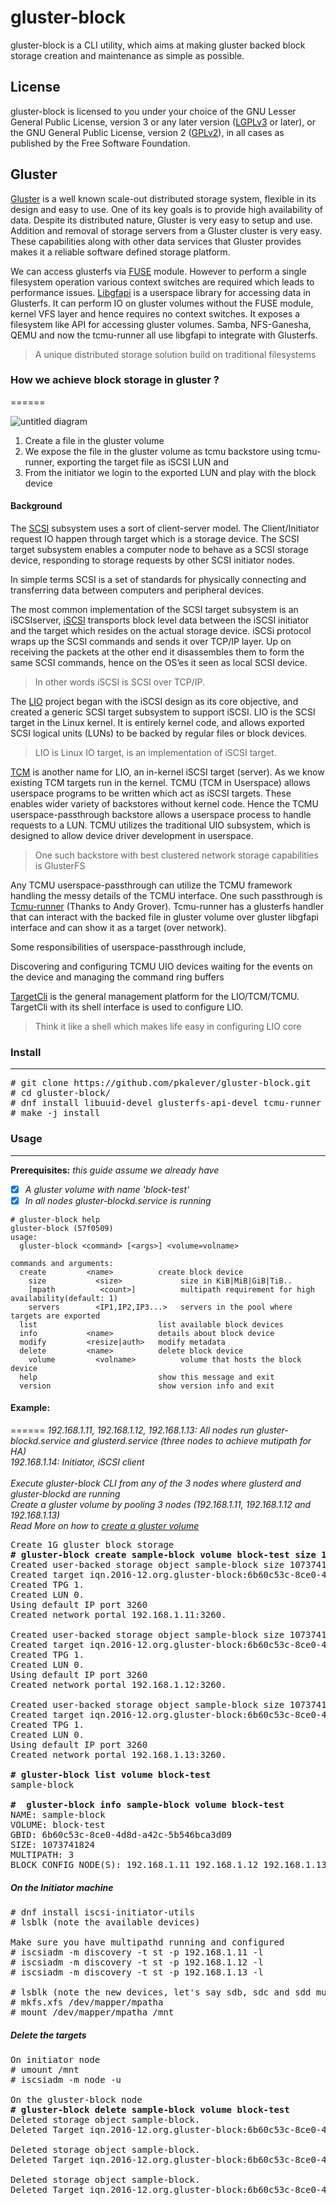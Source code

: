 # gluster-block
gluster-block is a CLI utility, which aims at making gluster backed block
storage creation and maintenance as simple as possible.

## License
gluster-block is licensed to you under your choice of the GNU Lesser General Public License, version 3 or any later version ([LGPLv3](https://opensource.org/licenses/lgpl-3.0.html) or later), or the GNU General Public License, version 2 ([GPLv2](https://opensource.org/licenses/GPL-2.0)), in all cases as published by the Free Software Foundation.

## Gluster
[Gluster](http://gluster.readthedocs.io/en/latest/) is a well known scale-out distributed storage system, flexible in its design and easy to use. One of its key goals is to provide high availability of data. Despite its distributed nature, Gluster is very easy to setup and use. Addition and removal of storage servers from a Gluster cluster is very easy. These capabilities along with other data services that Gluster provides makes it a reliable software defined storage platform.

We can access glusterfs via [FUSE](https://en.wikipedia.org/wiki/Filesystem_in_Userspace) module. However to perform a single filesystem operation various context switches are required which leads to performance issues. [Libgfapi](http://blog.gluster.org/2014/04/play-with-libgfapi-and-its-python-bindings/) is a userspace library for accessing data in Glusterfs. It can perform IO on gluster volumes without the FUSE module, kernel VFS layer and hence requires no context switches. It exposes a filesystem like API for accessing gluster volumes. Samba, NFS-Ganesha, QEMU and now the tcmu-runner all use libgfapi to integrate with Glusterfs.

> A unique distributed storage solution build on traditional filesystems

### How we achieve block storage in gluster ?
======

![untitled diagram](https://cloud.githubusercontent.com/assets/12432241/21478518/235e533c-cb72-11e6-9c5a-e351513a34b7.png)

1. Create a file in the gluster volume
2. We expose the file in the gluster volume as tcmu backstore using tcmu-runner, exporting the target file as iSCSI LUN and
3. From the initiator we login to the exported LUN and play with the block device

#### Background
The [SCSI](http://searchstorage.techtarget.com/definition/SCSI) subsystem uses a sort of client-server model.  The Client/Initiator request IO happen through target which is a storage device. The SCSI target subsystem enables a computer node to behave as a SCSI storage device, responding to storage requests by other SCSI initiator nodes.

In simple terms SCSI is a set of standards for physically connecting and transferring data between computers and peripheral devices.

The most common implementation of the SCSI target subsystem is an iSCSIserver, [iSCSI](http://searchstorage.techtarget.com/definition/iSCSI) transports block level data between the iSCSI initiator and the target which resides on the actual storage device. iSCSi protocol wraps up the SCSI commands and sends it over TCP/IP layer. Up on receiving the packets at the other end it disassembles them to form the same SCSI commands, hence on the OS’es it seen as local SCSI device.

> In other words iSCSI is SCSI over TCP/IP.

The [LIO](http://linux-iscsi.org/wiki/LIO) project began with the iSCSI design as its core objective, and created a generic SCSI target subsystem to support iSCSI. LIO is the SCSI target in the Linux kernel. It is entirely kernel code, and allows exported SCSI logical units (LUNs) to be backed by regular files or block devices.

> LIO is Linux IO target, is an implementation of iSCSI target.

[TCM](https://www.kernel.org/doc/Documentation/target/tcmu-design.txt) is another name for LIO, an in-kernel iSCSI target (server). As we know existing TCM targets run in the kernel. TCMU (TCM in Userspace) allows userspace programs to be written which act as iSCSI targets. These enables wider variety of backstores without kernel code. Hence the TCMU userspace-passthrough backstore allows a userspace process to handle requests to a LUN. TCMU utilizes the traditional UIO subsystem, which is designed to allow device driver development in userspace.

> One such backstore with best clustered network storage capabilities is GlusterFS

Any TCMU userspace-passthrough can utilize the TCMU framework handling the messy details of the TCMU interface.
One such passthrough is [Tcmu-runner](https://github.com/open-iscsi/tcmu-runner) (Thanks to Andy Grover). Tcmu-runner has a glusterfs handler that can interact with the backed file in gluster volume over gluster libgfapi interface and can show it as a target (over network).

Some responsibilities of userspace-passthrough include,

Discovering and configuring TCMU UIO devices
waiting for the events on the device and
managing the command ring buffers

[TargetCli](https://github.com/Datera/targetcli) is the general management platform for the LIO/TCM/TCMU. TargetCli with its shell interface is used to configure LIO.
> Think it like a shell which makes life easy in configuring LIO core

### Install
------
<pre>
# git clone https://github.com/pkalever/gluster-block.git
# cd gluster-block/
# dnf install libuuid-devel glusterfs-api-devel tcmu-runner targetcli (on fedora)
# make -j install
</pre>

### Usage
------
**Prerequisites:** *this guide assume we already have*
- [x] *A gluster volume with name 'block-test'*
- [x] *In all nodes gluster-blockd.service is running*

```script
# gluster-block help
gluster-block (57f0509)
usage:
  gluster-block <command> [<args>] <volume=volname>

commands and arguments:
  create         <name>          create block device
    size           <size>             size in KiB|MiB|GiB|TiB..
    [mpath          <count>]          multipath requirement for high availability(default: 1)
    servers        <IP1,IP2,IP3...>   servers in the pool where targets are exported
  list                           list available block devices
  info           <name>          details about block device
  modify         <resize|auth>   modify metadata
  delete         <name>          delete block device
    volume         <volname>          volume that hosts the block device
  help                           show this message and exit
  version                        show version info and exit
```

#### Example:
======
*192.168.1.11, 192.168.1.12, 192.168.1.13: All nodes run gluster-blockd.service and glusterd.service (three nodes to achieve mutipath for HA)<br>
192.168.1.14: Initiator, iSCSI client<br><br>
Execute gluster-block CLI from any of the 3 nodes where glusterd and gluster-blockd are running <br>
Create a gluster volume by pooling 3 nodes (192.168.1.11, 192.168.1.12 and 192.168.1.13) <br>
Read More on how to [create a gluster volume](https://access.redhat.com/documentation/en-US/Red_Hat_Storage/2.1/html/Administration_Guide/sect-User_Guide-Setting_Volumes-Replicated.html)*

<pre>
Create 1G gluster block storage
<b># gluster-block create sample-block volume block-test size 1GiB mpath 3 servers 192.168.1.11,192.168.1.12,192.168.1.13</b>
Created user-backed storage object sample-block size 1073741824.
Created target iqn.2016-12.org.gluster-block:6b60c53c-8ce0-4d8d-a42c-5b546bca3d09.
Created TPG 1.
Created LUN 0.
Using default IP port 3260
Created network portal 192.168.1.11:3260.

Created user-backed storage object sample-block size 1073741824.
Created target iqn.2016-12.org.gluster-block:6b60c53c-8ce0-4d8d-a42c-5b546bca3d09.
Created TPG 1.
Created LUN 0.
Using default IP port 3260
Created network portal 192.168.1.12:3260.

Created user-backed storage object sample-block size 1073741824.
Created target iqn.2016-12.org.gluster-block:6b60c53c-8ce0-4d8d-a42c-5b546bca3d09.
Created TPG 1.
Created LUN 0.
Using default IP port 3260
Created network portal 192.168.1.13:3260.

<b># gluster-block list volume block-test</b>
sample-block

<b>#  gluster-block info sample-block volume block-test</b>
NAME: sample-block
VOLUME: block-test
GBID: 6b60c53c-8ce0-4d8d-a42c-5b546bca3d09
SIZE: 1073741824
MULTIPATH: 3
BLOCK CONFIG NODE(S): 192.168.1.11 192.168.1.12 192.168.1.13
</pre>

##### On the Initiator machine
<pre>
# dnf install iscsi-initiator-utils
# lsblk (note the available devices)

Make sure you have multipathd running and configured
# iscsiadm -m discovery -t st -p 192.168.1.11 -l
# iscsiadm -m discovery -t st -p 192.168.1.12 -l
# iscsiadm -m discovery -t st -p 192.168.1.13 -l

# lsblk (note the new devices, let's say sdb, sdc and sdd multipath to mpatha)
# mkfs.xfs /dev/mapper/mpatha
# mount /dev/mapper/mpatha /mnt
</pre>

##### Delete the targets
<pre>
On initiator node
# umount /mnt
# iscsiadm -m node -u

On the gluster-block node
<b># gluster-block delete sample-block volume block-test</b>
Deleted storage object sample-block.
Deleted Target iqn.2016-12.org.gluster-block:6b60c53c-8ce0-4d8d-a42c-5b546bca3d09.

Deleted storage object sample-block.
Deleted Target iqn.2016-12.org.gluster-block:6b60c53c-8ce0-4d8d-a42c-5b546bca3d09.

Deleted storage object sample-block.
Deleted Target iqn.2016-12.org.gluster-block:6b60c53c-8ce0-4d8d-a42c-5b546bca3d09.
</pre>
